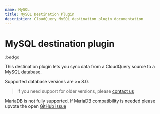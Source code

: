 ```yaml
---
name: MySQL
title: MySQL Destination Plugin
description: CloudQuery MySQL destination plugin documentation
---
```

# MySQL destination plugin

:badge

This destination plugin lets you sync data from a CloudQuery source to a MySQL database.

Supported database versions are >= 8.0.

> If you need support for older versions, please [contact us](http://cloudquery.io/contact-us)

MariaDB is not fully supported. If MariaDB compatibility is needed please upvote the open [GitHub issue](https://github.com/cloudquery/cloudquery/issues/12058)
